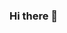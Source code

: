 ### Hi there 👋
<!--
![GitHub Stats](https://github-readme-stats.vercel.app/api?username=medchalouli&theme=radical)
-->
